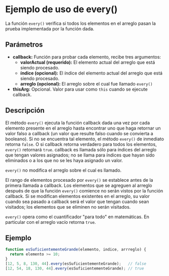 # Ejemplo de uso de every()

La función ``every()`` verifica si todos los elementos en el arreglo pasan la prueba implementada por la función dada.

## Parámetros

* <b>callback:</b>
	Función para probar cada elemento, recibe tres argumentos:
    * <b>valorActual (requerido):</b>
		El elemento actual del arreglo que está siendo procesado.
    * <b>índice (opcional):</b>
		El índice del elemento actual del arreglo que está siendo procesado.
    * <b>arreglo (opcional):</b>
		El arreglo sobre el cual fue llamado ``every()``
* <b>thisArg:</b>
	Opcional. Valor para usar como ``this`` cuando se ejecute callback.

## Descripción

El método ``every()`` ejecuta la función callback dada una vez por cada elemento presente en el arreglo hasta encontrar uno que haga retornar un valor falso a callback (un valor que resulte falso cuando se convierta a booleano).  Si no se encuentra tal elemento, el método ``every()`` de inmediato retorna  ``false``.   O si  callback retorna verdadero para todos los elementos, ``every()`` retornará ``true``. callback es llamada sólo para índices del arreglo que tengan valores asignados; no se llama para índices que hayan sido eliminados o a los que no se les haya asignado un valor.

``every()`` no modifica el arreglo sobre el cual es llamado.

El rango de elementos procesado por ``every()`` se establece antes de la primera llamada a callback.  Los elementos que se agreguen al arreglo después de que la función ``every()`` comience no serán vistos por la función callback.  Si se modifican elementos existentes en el arreglo, su valor cuando sea pasado a callback será el valor que tengan cuando sean visitados; los elementos que se eliminen no serán visitados.

``every()`` opera como el cuantificador "para todo" en matemáticas. En particular con el arreglo vacío retorna ``true``.

## Ejemplo

```js
function esSuficientementeGrande(elemento, indice, arrreglo) {
  return elemento >= 10;
}
[12, 5, 8, 130, 44].every(esSuficientementeGrande);   // false
[12, 54, 18, 130, 44].every(esSuficientementeGrande); // true
```
